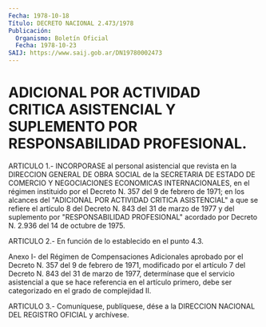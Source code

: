 ```yaml
---
Fecha: 1978-10-18
Título: DECRETO NACIONAL 2.473/1978
Publicación:
  Organismo: Boletín Oficial
  Fecha: 1978-10-23
SAIJ: https://www.saij.gob.ar/DN19780002473
---
```

# ADICIONAL POR ACTIVIDAD CRITICA ASISTENCIAL Y SUPLEMENTO POR RESPONSABILIDAD PROFESIONAL.

<a id="1"></a>
ARTICULO 1.- INCORPORASE al personal asistencial que revista en la DIRECCION  GENERAL  DE OBRA SOCIAL de la SECRETARIA DE ESTADO DE COMERCIO Y NEGOCIACIONES  ECONOMICAS INTERNACIONALES, en el régimen instituido por el Decreto N.  357  del 9 de febrero de 1971; en los alcances del "ADICIONAL POR ACTIVIDAD  CRITICA  ASISTENCIAL"  a que se  refiere  el  artículo  8  del Decreto N. 843 del 31 de marzo de 1977  y del suplemento por "RESPONSABILIDAD  PROFESIONAL"  acordado por Decreto N. 2.936 del 14 de octubre de 1975.

<a id="2"></a>
ARTICULO  2.-  En  función de lo establecido en el punto 4.3.

Anexo I- del Régimen de Compensaciones  Adicionales aprobado por el Decreto  N.  357  del  9  de  febrero de 1971,  modificado  por  el artículo 7 del Decreto N. 843 del  31 de marzo de 1977, determínase que  el  servicio  asistencial  a  que se  hace  referencia  en  el artículo primero, debe ser categorizado  en el grado de complejidad II.

<a id="3"></a>
ARTICULO  3.-  Comuníquese,  publíquese,  dése  a la DIRECCION NACIONAL DEL REGISTRO OFICIAL y archívese.